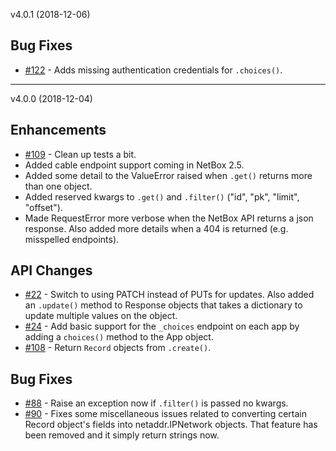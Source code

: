 v4.0.1 (2018-12-06)

## Bug Fixes
* [#122](https://github.com/digitalocean/pynetbox/issues/122) - Adds missing authentication credentials for `.choices()`.


---

v4.0.0 (2018-12-04)

## Enhancements

* [#109](https://github.com/digitalocean/pynetbox/issues/109) - Clean up tests a bit.
* Added cable endpoint support coming in NetBox 2.5.
* Added some detail to the ValueError raised when `.get()` returns more than one object.
* Added reserved kwargs to `.get()` and `.filter()` ("id", "pk", "limit", "offset").
* Made RequestError more verbose when the NetBox API returns a json response. Also added more details when a 404 is returned (e.g. misspelled endpoints). 

## API Changes

* [#22](https://github.com/digitalocean/pynetbox/issues/22) - Switch to using PATCH instead of PUTs for updates. Also added an `.update()` method to Response objects that takes a dictionary to update multiple values on the object.
* [#24](https://github.com/digitalocean/pynetbox/issues/24) - Add basic support for the `_choices` endpoint on each app by adding a `choices()` method to the App object.
* [#108](https://github.com/digitalocean/pynetbox/issues/108) - Return `Record` objects from `.create()`.

## Bug Fixes

* [#88](https://github.com/digitalocean/pynetbox/issues/88) - Raise an exception now if `.filter()` is passed no kwargs.
* [#90](https://github.com/digitalocean/pynetbox/issues/90) - Fixes some miscellaneous issues related to converting certain Record object's fields into netaddr.IPNetwork objects. That feature has been removed and it simply return strings now.
